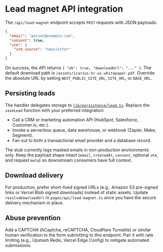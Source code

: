 # Lead magnet API integration

The `/api/lead-magnet` endpoint accepts `POST` requests with JSON payloads:

```json
{
  "email": "person@example.com",
  "consent": true,
  "utm": {
    "utm_source": "newsletter"
  }
}
```

On success, the API returns `{ "ok": true, "downloadUrl": "..." }`. The default download path is `/assets/icarius-hr-ai-whitepaper.pdf`. Override the absolute URL by setting `NEXT_PUBLIC_SITE_URL`, `SITE_URL`, or `BASE_URL`.

## Persisting leads

The handler delegates storage to [`lib/persistence/lead.ts`](../lib/persistence/lead.ts). Replace the `saveLead` function with your preferred integration:

- Call a CRM or marketing automation API (HubSpot, Salesforce, Customer.io, etc.).
- Invoke a serverless queue, data warehouse, or webhook (Zapier, Make, Segment).
- Fan out to both a transactional email provider and a database record.

The stub currently logs masked emails in non-production environments only. Keep the payload shape intact (`email`, `createdAt`, `consent`, optional `utm`, and request `meta`) so downstream consumers have full context.

## Download delivery

For production, prefer short-lived signed URLs (e.g., Amazon S3 pre-signed links or Vercel Blob signed downloads) instead of static assets. Update `resolveDownloadUrl` in `pages/api/lead-magnet.ts` once you have the secure delivery mechanism in place.

## Abuse prevention

Add a CAPTCHA (hCaptcha, reCAPTCHA, Cloudflare Turnstile) or similar human verification to the form submitting to this endpoint. Pair it with rate limiting (e.g., Upstash Redis, Vercel Edge Config) to mitigate automated submissions.
